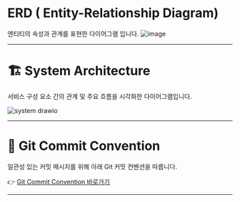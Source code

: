# ERD ( Entity-Relationship Diagram)
엔티티의 속성과 관계를 표현한 다이어그램 입니다.
![image](https://github.com/user-attachments/assets/c16c13f8-6243-49c8-9bdc-15a383167e84)

---
# 🏗️ System Architecture
서비스 구성 요소 간의 관계 및 주요 흐름을 시각화한 다이어그램입니다.


![system drawio](https://github.com/user-attachments/assets/1b18592e-efc2-4a88-8297-8906c2e0de78)

---

# 📌 Git Commit Convention

일관성 있는 커밋 메시지를 위해 아래 Git 커밋 컨벤션을 따릅니다.

👉 [Git Commit Convention 바로가기](https://github.com/prgrms-be-devcourse/NBE5-6-1-Team10/wiki/%F0%9F%8C%B1-Git-Commit-Convention)

---

